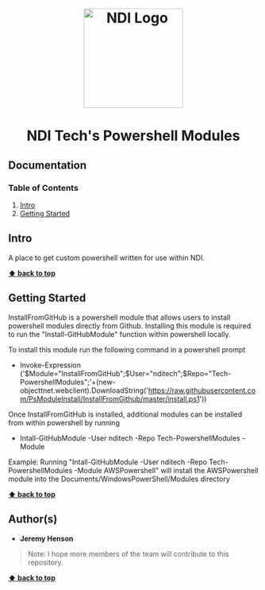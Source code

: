 <h1 align="center">
  <a href="https://www.ndi.org/"><img src="https://www.ndi.org/sites/all/themes/ndi/images/NDI_logo_svg.svg" alt="NDI Logo" width="200"></a>
</h1>

<h1 align="center">
  NDI Tech's Powershell Modules
</h1>

## Documentation

### Table of Contents

1. [Intro](#intro)
2. [Getting Started](#getting-started)

## Intro

A place to get custom powershell written for use within NDI.

**[⬆ back to top](#documentation)**

## Getting Started

InstallFromGitHub is a powershell module that allows users to install powershell modules directly from Github.
Installing this module is required to run the "Install-GitHubModule" function within powershell locally.

To install this module run the following command in a powershell prompt

 - Invoke-Expression ('$Module="InstallFromGitHub";$User="nditech";$Repo="Tech-PowershellModules";'+(new-objecttnet.webclient).DownloadString('https://raw.githubusercontent.com/PsModuleInstall/InstallFromGithub/master/install.ps1'))

Once InstallFromGitHub is installed, additional modules can be installed from within powershell by running
 - Intall-GitHubModule -User nditech -Repo Tech-PowershellModules -Module <Name of Module>

Example: Running "Intall-GitHubModule -User nditech -Repo Tech-PowershellModules -Module AWSPowershell" will install the AWSPowershell module into the Documents/WindowsPowerShell/Modules directory

**[⬆ back to top](#documentation)**

## Author(s)

* <b>Jeremy Henson</b> 

> Note: I hope more members of the team will contribute to this repository.

**[⬆ back to top](#documentation)**
